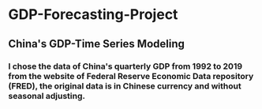 # GDP-Forecasting-Project
## China's GDP-Time Series Modeling
### I chose the data of China's quarterly GDP from 1992 to 2019 from the website of Federal Reserve Economic Data repository (FRED), the original data is in Chinese currency and without seasonal adjusting.
